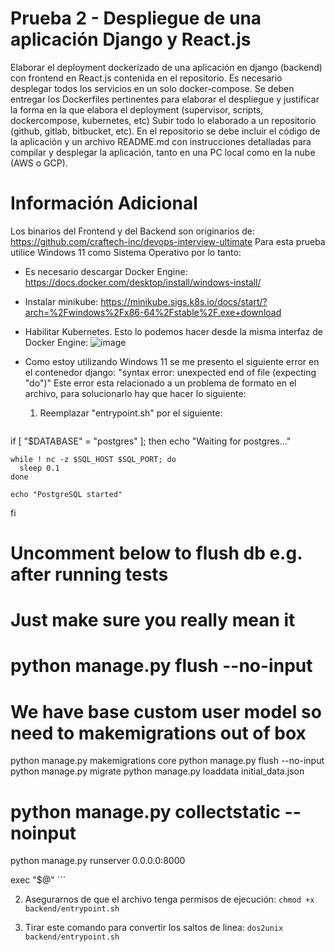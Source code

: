 # Prueba 2 - Despliegue de una aplicación Django y React.js
Elaborar el deployment dockerizado de una aplicación en django (backend) con frontend
en React.js contenida en el repositorio. Es necesario desplegar todos los servicios en un solo docker-compose.
Se deben entregar los Dockerfiles pertinentes para elaborar el despliegue y justificar la forma en la que elabora el deployment (supervisor, scripts, dockercompose, kubernetes, etc)
Subir todo lo elaborado a un repositorio (github, gitlab, bitbucket, etc). En el repositorio se debe incluir el código de la aplicación y un archivo README.md
con instrucciones detalladas para compilar y desplegar la aplicación, tanto en una PC local como en la nube (AWS o GCP).

# Información Adicional
Los binarios del Frontend y del Backend son originarios de: https://github.com/craftech-inc/devops-interview-ultimate
Para esta prueba utilice Windows 11 como Sistema Operativo por lo tanto:
* Es necesario descargar Docker Engine: https://docs.docker.com/desktop/install/windows-install/
* Instalar minikube: https://minikube.sigs.k8s.io/docs/start/?arch=%2Fwindows%2Fx86-64%2Fstable%2F.exe+download
* Habilitar Kubernetes. Esto lo podemos hacer desde la misma interfaz de Docker Engine:
  ![image](https://github.com/frangcalzada/Craftech-Desafio-2024/assets/40276177/28cb040c-2f84-415b-82c6-034ec3972fcf)
  
* Como estoy utilizando Windows 11 se me presento el siguiente error en el contenedor django:
            "syntax error: unexpected end of file (expecting "do")"
  Este error esta relacionado a un problema de formato en el archivo, para solucionarlo hay que hacer lo siguiente:
  
  1) Reemplazar "entrypoint.sh" por el siguiente:
     ``` #!/bin/sh

if [ "$DATABASE" = "postgres" ]; then
    echo "Waiting for postgres..."

    while ! nc -z $SQL_HOST $SQL_PORT; do
      sleep 0.1
    done

    echo "PostgreSQL started"
fi

# Uncomment below to flush db e.g. after running tests
# Just make sure you really mean it 
# python manage.py flush --no-input

# We have base custom user model so need to makemigrations out of box

python manage.py makemigrations core
python manage.py flush --no-input
python manage.py migrate
python manage.py loaddata initial_data.json
# python manage.py collectstatic --noinput
python manage.py runserver 0.0.0.0:8000

exec "$@" ```

2) Asegurarnos de que el archivo tenga permisos de ejecución:
   `` chmod +x backend/entrypoint.sh ``

3) Tirar este comando para convertir los saltos de linea:
   `` dos2unix backend/entrypoint.sh ``
  
